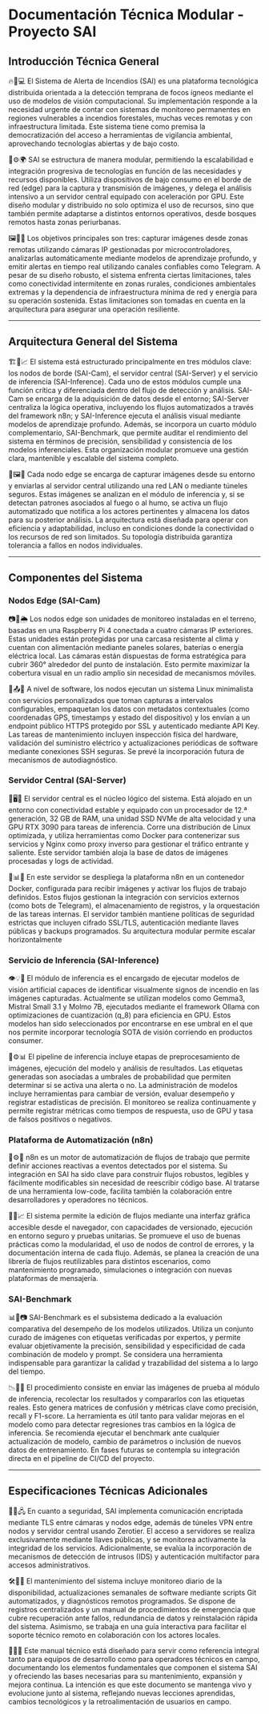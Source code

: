 # Documentación Técnica Modular - Proyecto SAI

## Introducción Técnica General

🔥🌿💻 El Sistema de Alerta de Incendios (SAI) es una plataforma tecnológica distribuida orientada a la detección temprana de focos ígneos mediante el uso de modelos de visión computacional. Su implementación responde a la necesidad urgente de contar con sistemas de monitoreo permanentes en regiones vulnerables a incendios forestales, muchas veces remotas y con infraestructura limitada. Este sistema tiene como premisa la democratización del acceso a herramientas de vigilancia ambiental, aprovechando tecnologías abiertas y de bajo costo.

📡⚙️🌍 SAI se estructura de manera modular, permitiendo la escalabilidad e integración progresiva de tecnologías en función de las necesidades y recursos disponibles. Utiliza dispositivos de bajo consumo en el borde de red (edge) para la captura y transmisión de imágenes, y delega el análisis intensivo a un servidor central equipado con aceleración por GPU. Este diseño modular y distribuido no solo optimiza el uso de recursos, sino que también permite adaptarse a distintos entornos operativos, desde bosques remotos hasta zonas periurbanas.

🖼️🤖📲 Los objetivos principales son tres: capturar imágenes desde zonas remotas utilizando cámaras IP gestionadas por microcontroladores, analizarlas automáticamente mediante modelos de aprendizaje profundo, y emitir alertas en tiempo real utilizando canales confiables como Telegram. A pesar de su diseño robusto, el sistema enfrenta ciertas limitaciones, tales como conectividad intermitente en zonas rurales, condiciones ambientales extremas y la dependencia de infraestructura mínima de red y energía para su operación sostenida. Estas limitaciones son tomadas en cuenta en la arquitectura para asegurar una operación resiliente.

---

## Arquitectura General del Sistema

🏗️🧩📈 El sistema está estructurado principalmente en tres módulos clave: los nodos de borde (SAI-Cam), el servidor central (SAI-Server) y el servicio de inferencia (SAI-Inference). Cada uno de estos módulos cumple una función crítica y diferenciada dentro del flujo de detección y análisis. SAI-Cam se encarga de la adquisición de datos desde el entorno; SAI-Server centraliza la lógica operativa, incluyendo los flujos automatizados a través del framework n8n; y SAI-Inference ejecuta el análisis visual mediante modelos de aprendizaje profundo. Además, se incorpora un cuarto módulo complementario, SAI-Benchmark, que permite auditar el rendimiento del sistema en términos de precisión, sensibilidad y consistencia de los modelos inferenciales. Esta organización modular promueve una gestión clara, mantenible y escalable del sistema completo.

🔁🖼️🧠 Cada nodo edge se encarga de capturar imágenes desde su entorno y enviarlas al servidor central utilizando una red LAN o mediante túneles seguros. Estas imágenes se analizan en el módulo de inferencia y, si se detectan patrones asociados al fuego o al humo, se activa un flujo automatizado que notifica a los actores pertinentes y almacena los datos para su posterior análisis. La arquitectura está diseñada para operar con eficiencia y adaptabilidad, incluso en condiciones donde la conectividad o los recursos de red son limitados. Su topología distribuida garantiza tolerancia a fallos en nodos individuales.

---

## Componentes del Sistema

### Nodos Edge (SAI-Cam)

📷🔌🌦️ Los nodos edge son unidades de monitoreo instaladas en el terreno, basadas en una Raspberry Pi 4 conectada a cuatro cámaras IP exteriores. Estas unidades están protegidas por una carcasa resistente al clima y cuentan con alimentación mediante paneles solares, baterías o energía eléctrica local. Las cámaras están dispuestas de forma estratégica para cubrir 360° alrededor del punto de instalación. Esto permite maximizar la cobertura visual en un radio amplio sin necesidad de mecanismos móviles.

💽📤📡 A nivel de software, los nodos ejecutan un sistema Linux minimalista con servicios personalizados que toman capturas a intervalos configurables, empaquetan los datos con metadatos contextuales (como coordenadas GPS, timestamps y estado del dispositivo) y los envían a un endpoint público HTTPS protegido por SSL y autenticado mediante API Key. Las tareas de mantenimiento incluyen inspección física del hardware, validación del suministro eléctrico y actualizaciones periódicas de software mediante conexiones SSH seguras. Se prevé la incorporación futura de mecanismos de autodiagnóstico.

### Servidor Central (SAI-Server)

🧠🖥️🔐 El servidor central es el núcleo lógico del sistema. Está alojado en un entorno con conectividad estable y equipado con un procesador de 12.ª generación, 32 GB de RAM, una unidad SSD NVMe de alta velocidad y una GPU RTX 3090 para tareas de inferencia. Corre una distribución de Linux optimizada, y utiliza herramientas como Docker para contenerizar sus servicios y Nginx como proxy inverso para gestionar el tráfico entrante y saliente. Este servidor también aloja la base de datos de imágenes procesadas y logs de actividad.

📩📊📎 En este servidor se despliega la plataforma n8n en un contenedor Docker, configurada para recibir imágenes y activar los flujos de trabajo definidos. Estos flujos gestionan la integración con servicios externos (como bots de Telegram), el almacenamiento de registros, y la orquestación de las tareas internas. El servidor también mantiene políticas de seguridad estrictas que incluyen cifrado SSL/TLS, autenticación mediante llaves públicas y backups programados. Su arquitectura modular permite escalar horizontalmente

### Servicio de Inferencia (SAI-Inference)

👁️💡🚨 El módulo de inferencia es el encargado de ejecutar modelos de visión artificial capaces de identificar visualmente signos de incendio en las imágenes capturadas. Actualmente se utilizan modelos como Gemma3, Mistral Small 3.1 y Molmo 7B, ejecutados mediante el framework Ollama con optimizaciones de cuantización (q\_8) para eficiencia en GPU. Estos modelos han sido seleccionados por encontrarse en ese umbral en el que nos permite incorporar tecnología SOTA de visión corriendo en productos consumer.

🔎⚙️📊 El pipeline de inferencia incluye etapas de preprocesamiento de imágenes, ejecución del modelo y análisis de resultados. Las etiquetas generadas son asociadas a umbrales de probabilidad que permiten determinar si se activa una alerta o no. La administración de modelos incluye herramientas para cambiar de versión, evaluar desempeño y registrar estadísticas de precisión. El monitoreo se realiza continuamente y permite registrar métricas como tiempos de respuesta, uso de GPU y tasa de falsos positivos o negativos.

### Plataforma de Automatización (n8n)

🔁⚙️🧠 n8n es un motor de automatización de flujos de trabajo que permite definir acciones reactivas a eventos detectados por el sistema. Su integración en SAI ha sido clave para construir flujos robustos, legibles y fácilmente modificables sin necesidad de reescribir código base. Al tratarse de una herramienta low-code, facilita también la colaboración entre desarrolladores y operadores no técnicos.

🧩🌐📈 El sistema permite la edición de flujos mediante una interfaz gráfica accesible desde el navegador, con capacidades de versionado, ejecución en entorno seguro y pruebas unitarias. Se promueve el uso de buenas prácticas como la modularidad, el uso de nodos de control de errores, y la documentación interna de cada flujo. Además, se planea la creación de una librería de flujos reutilizables para distintos escenarios, como mantenimiento programado, simulaciones o integración con nuevas plataformas de mensajería.

### SAI-Benchmark

📊🧪📷 SAI-Benchmark es el subsistema dedicado a la evaluación comparativa del desempeño de los modelos utilizados. Utiliza un conjunto curado de imágenes con etiquetas verificadas por expertos, y permite evaluar objetivamente la precisión, sensibilidad y especificidad de cada combinación de modelo y prompt. Se considera una herramienta indispensable para garantizar la calidad y trazabilidad del sistema a lo largo del tiempo.

📉🔬📌 El procedimiento consiste en enviar las imágenes de prueba al módulo de inferencia, recolectar los resultados y compararlos con las etiquetas reales. Esto genera matrices de confusión y métricas clave como precisión, recall y F1-score. La herramienta es útil tanto para validar mejoras en el modelo como para detectar regresiones tras cambios en la lógica de inferencia. Se recomienda ejecutar el benchmark ante cualquier actualización de modelo, cambio de parámetros o inclusión de nuevos datos de entrenamiento. En fases futuras se contempla su integración directa en el pipeline de CI/CD del proyecto.

---

## Especificaciones Técnicas Adicionales

🔐🧰🖧 En cuanto a seguridad, SAI implementa comunicación encriptada mediante TLS entre cámaras y nodos edge, además de túneles VPN entre nodos y servidor central usando Zerotier. El acceso a servidores se realiza exclusivamente mediante llaves públicas, y se monitorea activamente la integridad de los servicios. Adicionalmente, se evalúa la incorporación de mecanismos de detección de intrusos (IDS) y autenticación multifactor para accesos administrativos.

🛠️📆📡 El mantenimiento del sistema incluye monitoreo diario de la disponibilidad, actualizaciones semanales de software mediante scripts Git automatizados, y diagnósticos remotos programados. Se dispone de registros centralizados y un manual de procedimientos de emergencia que cubre recuperación ante fallos, redundancia de datos y reinstalación rápida del sistema. Asimismo, se trabaja en una guía interactiva para facilitar el soporte técnico remoto en colaboración con los actores locales.

📘🤝🚀 Este manual técnico está diseñado para servir como referencia integral tanto para equipos de desarrollo como para operadores técnicos en campo, documentando los elementos fundamentales que componen el sistema SAI y ofreciendo las bases necesarias para su mantenimiento, expansión y mejora continua. La intención es que este documento se mantenga vivo y evolucione junto al sistema, reflejando nuevas lecciones aprendidas, cambios tecnológicos y la retroalimentación de usuarios en campo.

